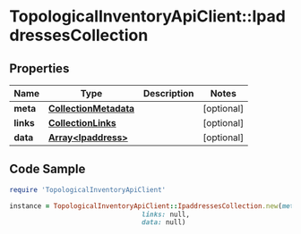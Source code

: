 # TopologicalInventoryApiClient::IpaddressesCollection

## Properties

Name | Type | Description | Notes
------------ | ------------- | ------------- | -------------
**meta** | [**CollectionMetadata**](CollectionMetadata.md) |  | [optional] 
**links** | [**CollectionLinks**](CollectionLinks.md) |  | [optional] 
**data** | [**Array&lt;Ipaddress&gt;**](Ipaddress.md) |  | [optional] 

## Code Sample

```ruby
require 'TopologicalInventoryApiClient'

instance = TopologicalInventoryApiClient::IpaddressesCollection.new(meta: null,
                                 links: null,
                                 data: null)
```


